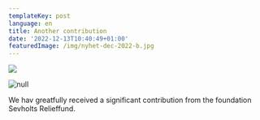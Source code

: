 ```yaml
---
templateKey: post
language: en
title: Another contribution
date: '2022-12-13T10:40:49+01:00'
featuredImage: /img/nyhet-dec-2022-b.jpg
---
```

![](/img/nyhet-dec-2022-b.jpg)

![null]()

We hav greatfully received a significant contribution from the foundation Sevholts Relieffund.
